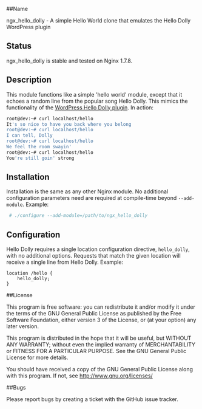 ##Name

ngx_hello_dolly - A simple Hello World clone that emulates the Hello Dolly WordPress plugin

## Status

ngx_hello_dolly is stable and tested on Nginx 1.7.8.

## Description

This module functions like a simple 'hello world' module, except that it echoes a random line from the popular song Hello Dolly. This mimics the functionality of the [WordPress Hello Dolly plugin](https://wordpress.org/plugins/hello-dolly/). In action:

```sh
root@dev:~# curl localhost/hello
It's so nice to have you back where you belong
root@dev:~# curl localhost/hello
I can tell, Dolly
root@dev:~# curl localhost/hello
We feel the room swayin'
root@dev:~# curl localhost/hello
You're still goin' strong

```

## Installation

Installation is the same as any other Nginx module. No additional configuration parameters need are required at compile-time beyond `--add-module`. Example:

```sh
 # ./configure --add-module=/path/to/ngx_hello_dolly
```

## Configuration

Hello Dolly requires a single location configuration directive, `hello_dolly`, with no additional options. Requests that match the given location will receive a single line from Hello Dolly. Example:

```Nginx
location /hello {
	hello_dolly;
}
```

##License

This program is free software: you can redistribute it and/or modify
it under the terms of the GNU General Public License as published by
the Free Software Foundation, either version 3 of the License, or
(at your option) any later version.

This program is distributed in the hope that it will be useful,
but WITHOUT ANY WARRANTY; without even the implied warranty of
MERCHANTABILITY or FITNESS FOR A PARTICULAR PURPOSE.  See the 
GNU General Public License for more details.

You should have received a copy of the GNU General Public License
along with this program.  If not, see <http://www.gnu.org/licenses/>

##Bugs

Please report bugs by creating a ticket with the GitHub issue tracker.
